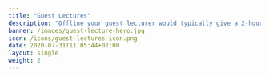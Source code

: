 ```yaml
---
title: "Guest Lectures"
description: "Offline your guest lecturer would typically give a 2-hour presentation. His/her focus is on providing an insight in professional practices. The goals for students are to ***expand their knowledge*** and views and to ***get insight into professional real life experiences***. Let’s take this online!"
banner: /images/guest-lecture-hero.jpg
icon: /icons/guest-lectures-icon.png
date: 2020-07-31T11:05:44+02:00
layout: single
weight: 2
---
```

